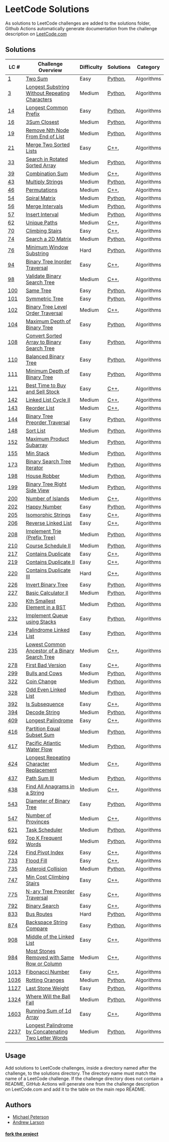 # LeetCode Solutions
As solutions to LeetCode challenges are added to the solutions folder, Github Actions automatically generate documentation from the challenge description on [LeetCode.com](http://leetcode.com)

## Solutions
| LC # | Challenge Overview | Difficulty | Solutions | Category |
| ---- | ------------------ | ---------- | --------- | -------- |
| [1](https://leetcode.com/problems/two-sum/) | [Two Sum](solutions/two-sum) | Easy | [Python](solutions/two-sum/solution.py),  | Algorithms |
| [3](https://leetcode.com/problems/longest-substring-without-repeating-characters/) | [Longest Substring Without Repeating Characters](solutions/longest-substring-without-repeating-characters) | Medium | [Python](solutions/longest-substring-without-repeating-characters/solution.py),  | Algorithms |
| [14](https://leetcode.com/problems/longest-common-prefix/) | [Longest Common Prefix](solutions/longest-common-prefix) | Easy | [Python](solutions/longest-common-prefix/solution.py),  | Algorithms |
| [16](https://leetcode.com/problems/3sum-closest/) | [3Sum Closest](solutions/3sum-closest) | Medium | [Python](solutions/3sum-closest/solution.py),  | Algorithms |
| [19](https://leetcode.com/problems/remove-nth-node-from-end-of-list/) | [Remove Nth Node From End of List](solutions/remove-nth-node-from-end-of-list) | Medium | [Python](solutions/remove-nth-node-from-end-of-list/solution.py),  | Algorithms |
| [21](https://leetcode.com/problems/merge-two-sorted-lists/) | [Merge Two Sorted Lists](solutions/merge-two-sorted-lists) | Easy | [C++](solutions/merge-two-sorted-lists/solution.cpp),  | Algorithms |
| [33](https://leetcode.com/problems/search-in-rotated-sorted-array/) | [Search in Rotated Sorted Array](solutions/search-in-rotated-sorted-array) | Medium | [Python](solutions/search-in-rotated-sorted-array/solution.py),  | Algorithms |
| [39](https://leetcode.com/problems/combination-sum/) | [Combination Sum](solutions/combination-sum) | Medium | [C++](solutions/combination-sum/solution.cpp),  | Algorithms |
| [43](https://leetcode.com/problems/multiply-strings/) | [Multiply Strings](solutions/multiply-strings) | Medium | [Python](solutions/multiply-strings/solution.py),  | Algorithms |
| [46](https://leetcode.com/problems/permutations/) | [Permutations](solutions/permutations) | Medium | [C++](solutions/permutations/solution.cpp),  | Algorithms |
| [54](https://leetcode.com/problems/spiral-matrix/) | [Spiral Matrix](solutions/spiral-matrix) | Medium | [Python](solutions/spiral-matrix/solution.py),  | Algorithms |
| [56](https://leetcode.com/problems/merge-intervals/) | [Merge Intervals](solutions/merge-intervals) | Medium | [Python](solutions/merge-intervals/solution.py),  | Algorithms |
| [57](https://leetcode.com/problems/insert-interval/) | [Insert Interval](solutions/insert-interval) | Medium | [Python](solutions/insert-interval/solution.py),  | Algorithms |
| [62](https://leetcode.com/problems/unique-paths/) | [Unique Paths](solutions/unique-paths) | Medium | [C++](solutions/unique-paths/solution.cpp),  | Algorithms |
| [70](https://leetcode.com/problems/climbing-stairs/) | [Climbing Stairs](solutions/climbing-stairs) | Easy | [C++](solutions/climbing-stairs/solution.cpp),  | Algorithms |
| [74](https://leetcode.com/problems/search-a-2d-matrix/) | [Search a 2D Matrix](solutions/search-a-2d-matrix) | Medium | [Python](solutions/search-a-2d-matrix/solution.py),  | Algorithms |
| [76](https://leetcode.com/problems/minimum-window-substring/) | [Minimum Window Substring](solutions/minimum-window-substring) | Hard | [Python](solutions/minimum-window-substring/solution.py),  | Algorithms |
| [94](https://leetcode.com/problems/binary-tree-inorder-traversal/) | [Binary Tree Inorder Traversal](solutions/binary-tree-inorder-traversal) | Easy | [C++](solutions/binary-tree-inorder-traversal/solution.cpp),  | Algorithms |
| [98](https://leetcode.com/problems/validate-binary-search-tree/) | [Validate Binary Search Tree](solutions/validate-binary-search-tree) | Medium | [C++](solutions/validate-binary-search-tree/solution.cpp),  | Algorithms |
| [100](https://leetcode.com/problems/same-tree/) | [Same Tree](solutions/same-tree) | Easy | [Python](solutions/same-tree/solution.py),  | Algorithms |
| [101](https://leetcode.com/problems/symmetric-tree/) | [Symmetric Tree](solutions/symmetric-tree) | Easy | [Python](solutions/symmetric-tree/solution.py),  | Algorithms |
| [102](https://leetcode.com/problems/binary-tree-level-order-traversal/) | [Binary Tree Level Order Traversal](solutions/binary-tree-level-order-traversal) | Medium | [C++](solutions/binary-tree-level-order-traversal/solution.cpp),  | Algorithms |
| [104](https://leetcode.com/problems/maximum-depth-of-binary-tree/) | [Maximum Depth of Binary Tree](solutions/maximum-depth-of-binary-tree) | Easy | [Python](solutions/maximum-depth-of-binary-tree/solution.py),  | Algorithms |
| [108](https://leetcode.com/problems/convert-sorted-array-to-binary-search-tree/) | [Convert Sorted Array to Binary Search Tree](solutions/convert-sorted-array-to-binary-search-tree) | Easy | [Python](solutions/convert-sorted-array-to-binary-search-tree/solution.py),  | Algorithms |
| [110](https://leetcode.com/problems/balanced-binary-tree/) | [Balanced Binary Tree](solutions/balanced-binary-tree) | Easy | [Python](solutions/balanced-binary-tree/solution.py),  | Algorithms |
| [111](https://leetcode.com/problems/minimum-depth-of-binary-tree/) | [Minimum Depth of Binary Tree](solutions/minimum-depth-of-binary-tree) | Easy | [Python](solutions/minimum-depth-of-binary-tree/solution.py),  | Algorithms |
| [121](https://leetcode.com/problems/best-time-to-buy-and-sell-stock/) | [Best Time to Buy and Sell Stock](solutions/best-time-to-buy-and-sell-stock) | Easy | [C++](solutions/best-time-to-buy-and-sell-stock/solution.cpp),  | Algorithms |
| [142](https://leetcode.com/problems/linked-list-cycle-ii/) | [Linked List Cycle II](solutions/linked-list-cycle-ii) | Medium | [C++](solutions/linked-list-cycle-ii/solution.cpp),  | Algorithms |
| [143](https://leetcode.com/problems/reorder-list/) | [Reorder List](solutions/reorder-list) | Medium | [C++](solutions/reorder-list/solution.cpp),  | Algorithms |
| [144](https://leetcode.com/problems/binary-tree-preorder-traversal/) | [Binary Tree Preorder Traversal](solutions/binary-tree-preorder-traversal) | Easy | [Python](solutions/binary-tree-preorder-traversal/solution.py),  | Algorithms |
| [148](https://leetcode.com/problems/sort-list/) | [Sort List](solutions/sort-list) | Medium | [Python](solutions/sort-list/solution.py),  | Algorithms |
| [152](https://leetcode.com/problems/maximum-product-subarray/) | [Maximum Product Subarray](solutions/maximum-product-subarray) | Medium | [Python](solutions/maximum-product-subarray/solution.py),  | Algorithms |
| [155](https://leetcode.com/problems/min-stack/) | [Min Stack](solutions/min-stack) | Medium | [Python](solutions/min-stack/solution.py),  | Algorithms |
| [173](https://leetcode.com/problems/binary-search-tree-iterator/) | [Binary Search Tree Iterator](solutions/binary-search-tree-iterator) | Medium | [Python](solutions/binary-search-tree-iterator/solution.py),  | Algorithms |
| [198](https://leetcode.com/problems/house-robber/) | [House Robber](solutions/house-robber) | Medium | [Python](solutions/house-robber/solution.py),  | Algorithms |
| [199](https://leetcode.com/problems/binary-tree-right-side-view/) | [Binary Tree Right Side View](solutions/binary-tree-right-side-view) | Medium | [Python](solutions/binary-tree-right-side-view/solution.py),  | Algorithms |
| [200](https://leetcode.com/problems/number-of-islands/) | [Number of Islands](solutions/number-of-islands) | Medium | [C++](solutions/number-of-islands/solution.cpp),  | Algorithms |
| [202](https://leetcode.com/problems/happy-number/) | [Happy Number](solutions/happy-number) | Easy | [Python](solutions/happy-number/solution.py),  | Algorithms |
| [205](https://leetcode.com/problems/isomorphic-strings/) | [Isomorphic Strings](solutions/isomorphic-strings) | Easy | [C++](solutions/isomorphic-strings/solution.cpp),  | Algorithms |
| [206](https://leetcode.com/problems/reverse-linked-list/) | [Reverse Linked List](solutions/reverse-linked-list) | Easy | [C++](solutions/reverse-linked-list/solution.cpp),  | Algorithms |
| [208](https://leetcode.com/problems/implement-trie-prefix-tree/) | [Implement Trie (Prefix Tree)](solutions/implement-trie-prefix-tree) | Medium | [Python](solutions/implement-trie-prefix-tree/solution.py),  | Algorithms |
| [210](https://leetcode.com/problems/course-schedule-ii/) | [Course Schedule II](solutions/course-schedule-ii) | Medium | [Python](solutions/course-schedule-ii/solution.py),  | Algorithms |
| [217](https://leetcode.com/problems/contains-duplicate/) | [Contains Duplicate](solutions/contains-duplicate) | Easy | [C++](solutions/contains-duplicate/solution.cpp),  | Algorithms |
| [219](https://leetcode.com/problems/contains-duplicate-ii/) | [Contains Duplicate II](solutions/contains-duplicate-ii) | Easy | [C++](solutions/contains-duplicate-ii/solution.cpp),  | Algorithms |
| [220](https://leetcode.com/problems/contains-duplicate-iii/) | [Contains Duplicate III](solutions/contains-duplicate-iii) | Hard | [C++](solutions/contains-duplicate-iii/solution.cpp),  | Algorithms |
| [226](https://leetcode.com/problems/invert-binary-tree/) | [Invert Binary Tree](solutions/invert-binary-tree) | Easy | [Python](solutions/invert-binary-tree/solution.py),  | Algorithms |
| [227](https://leetcode.com/problems/basic-calculator-ii/) | [Basic Calculator II](solutions/basic-calculator-ii) | Medium | [Python](solutions/basic-calculator-ii/solution.py),  | Algorithms |
| [230](https://leetcode.com/problems/kth-smallest-element-in-a-bst/) | [Kth Smallest Element in a BST](solutions/kth-smallest-element-in-a-bst) | Medium | [Python](solutions/kth-smallest-element-in-a-bst/solution.py),  | Algorithms |
| [232](https://leetcode.com/problems/implement-queue-using-stacks/) | [Implement Queue using Stacks](solutions/implement-queue-using-stacks) | Easy | [Python](solutions/implement-queue-using-stacks/solution.py),  | Algorithms |
| [234](https://leetcode.com/problems/palindrome-linked-list/) | [Palindrome Linked List](solutions/palindrome-linked-list) | Easy | [Python](solutions/palindrome-linked-list/solution.py),  | Algorithms |
| [235](https://leetcode.com/problems/lowest-common-ancestor-of-a-binary-search-tree/) | [Lowest Common Ancestor of a Binary Search Tree](solutions/lowest-common-ancestor-of-a-binary-search-tree) | Medium | [C++](solutions/lowest-common-ancestor-of-a-binary-search-tree/solution.cpp),  | Algorithms |
| [278](https://leetcode.com/problems/first-bad-version/) | [First Bad Version](solutions/first-bad-version) | Easy | [C++](solutions/first-bad-version/solution.cpp),  | Algorithms |
| [299](https://leetcode.com/problems/bulls-and-cows/) | [Bulls and Cows](solutions/bulls-and-cows) | Medium | [Python](solutions/bulls-and-cows/solution.py),  | Algorithms |
| [322](https://leetcode.com/problems/coin-change/) | [Coin Change](solutions/coin-change) | Medium | [Python](solutions/coin-change/solution.py),  | Algorithms |
| [328](https://leetcode.com/problems/odd-even-linked-list/) | [Odd Even Linked List](solutions/odd-even-linked-list) | Medium | [Python](solutions/odd-even-linked-list/solution.py),  | Algorithms |
| [392](https://leetcode.com/problems/is-subsequence/) | [Is Subsequence](solutions/is-subsequence) | Easy | [C++](solutions/is-subsequence/solution.cpp),  | Algorithms |
| [394](https://leetcode.com/problems/decode-string/) | [Decode String](solutions/decode-string) | Medium | [Python](solutions/decode-string/solution.py),  | Algorithms |
| [409](https://leetcode.com/problems/longest-palindrome/) | [Longest Palindrome](solutions/longest-palindrome) | Easy | [C++](solutions/longest-palindrome/solution.cpp),  | Algorithms |
| [416](https://leetcode.com/problems/partition-equal-subset-sum/) | [Partition Equal Subset Sum](solutions/partition-equal-subset-sum) | Medium | [Python](solutions/partition-equal-subset-sum/solution.py),  | Algorithms |
| [417](https://leetcode.com/problems/pacific-atlantic-water-flow/) | [Pacific Atlantic Water Flow](solutions/pacific-atlantic-water-flow) | Medium | [Python](solutions/pacific-atlantic-water-flow/solution.py),  | Algorithms |
| [424](https://leetcode.com/problems/longest-repeating-character-replacement/) | [Longest Repeating Character Replacement](solutions/longest-repeating-character-replacement) | Medium | [C++](solutions/longest-repeating-character-replacement/solution.cpp),  | Algorithms |
| [437](https://leetcode.com/problems/path-sum-iii/) | [Path Sum III](solutions/path-sum-iii) | Medium | [Python](solutions/path-sum-iii/solution.py),  | Algorithms |
| [438](https://leetcode.com/problems/find-all-anagrams-in-a-string/) | [Find All Anagrams in a String](solutions/find-all-anagrams-in-a-string) | Medium | [C++](solutions/find-all-anagrams-in-a-string/solution.cpp),  | Algorithms |
| [543](https://leetcode.com/problems/diameter-of-binary-tree/) | [Diameter of Binary Tree](solutions/diameter-of-binary-tree) | Easy | [Python](solutions/diameter-of-binary-tree/solution.py),  | Algorithms |
| [547](https://leetcode.com/problems/number-of-provinces/) | [Number of Provinces](solutions/number-of-provinces) | Medium | [C++](solutions/number-of-provinces/solution.cpp),  | Algorithms |
| [621](https://leetcode.com/problems/task-scheduler/) | [Task Scheduler](solutions/task-scheduler) | Medium | [Python](solutions/task-scheduler/solution.py),  | Algorithms |
| [692](https://leetcode.com/problems/top-k-frequent-words/) | [Top K Frequent Words](solutions/top-k-frequent-words) | Medium | [Python](solutions/top-k-frequent-words/solution.py),  | Algorithms |
| [724](https://leetcode.com/problems/find-pivot-index/) | [Find Pivot Index](solutions/find-pivot-index) | Easy | [C++](solutions/find-pivot-index/solution.cpp),  | Algorithms |
| [733](https://leetcode.com/problems/flood-fill/) | [Flood Fill](solutions/flood-fill) | Easy | [C++](solutions/flood-fill/solution.cpp),  | Algorithms |
| [735](https://leetcode.com/problems/asteroid-collision/) | [Asteroid Collision](solutions/asteroid-collision) | Medium | [Python](solutions/asteroid-collision/solution.py),  | Algorithms |
| [747](https://leetcode.com/problems/min-cost-climbing-stairs/) | [Min Cost Climbing Stairs](solutions/min-cost-climbing-stairs) | Easy | [C++](solutions/min-cost-climbing-stairs/solution.cpp),  | Algorithms |
| [775](https://leetcode.com/problems/n-ary-tree-preorder-traversal/) | [N-ary Tree Preorder Traversal](solutions/n-ary-tree-preorder-traversal) | Easy | [C++](solutions/n-ary-tree-preorder-traversal/solution.cpp),  | Algorithms |
| [792](https://leetcode.com/problems/binary-search/) | [Binary Search](solutions/binary-search) | Easy | [C++](solutions/binary-search/solution.cpp),  | Algorithms |
| [833](https://leetcode.com/problems/bus-routes/) | [Bus Routes](solutions/bus-routes) | Hard | [Python](solutions/bus-routes/solution.py),  | Algorithms |
| [874](https://leetcode.com/problems/backspace-string-compare/) | [Backspace String Compare](solutions/backspace-string-compare) | Easy | [Python](solutions/backspace-string-compare/solution.py),  | Algorithms |
| [908](https://leetcode.com/problems/middle-of-the-linked-list/) | [Middle of the Linked List](solutions/middle-of-the-linked-list) | Easy | [C++](solutions/middle-of-the-linked-list/solution.cpp),  | Algorithms |
| [984](https://leetcode.com/problems/most-stones-removed-with-same-row-or-column/) | [Most Stones Removed with Same Row or Column](solutions/most-stones-removed-with-same-row-or-column) | Medium | [C++](solutions/most-stones-removed-with-same-row-or-column/solution.cpp),  | Algorithms |
| [1013](https://leetcode.com/problems/fibonacci-number/) | [Fibonacci Number](solutions/fibonacci-number) | Easy | [C++](solutions/fibonacci-number/solution.cpp),  | Algorithms |
| [1036](https://leetcode.com/problems/rotting-oranges/) | [Rotting Oranges](solutions/rotting-oranges) | Medium | [Python](solutions/rotting-oranges/solution.py),  | Algorithms |
| [1127](https://leetcode.com/problems/last-stone-weight/) | [Last Stone Weight](solutions/last-stone-weight) | Easy | [Python](solutions/last-stone-weight/solution.py),  | Algorithms |
| [1324](https://leetcode.com/problems/where-will-the-ball-fall/) | [Where Will the Ball Fall](solutions/where-will-the-ball-fall) | Medium | [Python](solutions/where-will-the-ball-fall/solution.py),  | Algorithms |
| [1603](https://leetcode.com/problems/running-sum-of-1d-array/) | [Running Sum of 1d Array](solutions/running-sum-of-1d-array) | Easy | [C++](solutions/running-sum-of-1d-array/solution.cpp),  | Algorithms |
| [2237](https://leetcode.com/problems/longest-palindrome-by-concatenating-two-letter-words/) | [Longest Palindrome by Concatenating Two Letter Words](solutions/longest-palindrome-by-concatenating-two-letter-words) | Medium | [Python](solutions/longest-palindrome-by-concatenating-two-letter-words/solution.py),  | Algorithms |

## Usage
Add solutions to LeetCode challenges, inside a directory named after the challenge, to the solutions directory. The directory name must match the name of a LeetCode challenge. If the challenge directory does not contain a README, GitHub Actions will generate one from the challenge description on LeetCode.com and add it to the table on the main repo README.

## Authors
- [Michael Peterson](https://github.com/kid-on-github)
- [Andrew Larson](https://github.com/Kefka174)
#### [fork the project](https://github.com/kid-on-github/leetcode-actions-flow)